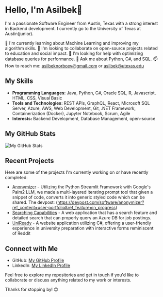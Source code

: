 # Hello, I'm Asilbek👋

I'm a passionate Software Engineer from Austin, Texas with a strong interest in Backend development. I currently go to the University of Texas at Austin(junior).

🌱 I'm currently learning about Machine Learning and improving my algorithm skills.
👯 I'm looking to collaborate on open-source projects related to education and social impact.
🤔 I'm looking for help with optimizing database queries for performance.
💬 Ask me about Python, C#, and SQL.
📫 How to reach me: asilbeknorboev@gmail.com or asilbek@utexas.edu

## My Skills

- **Programming Languages:** Java, Python, C#, Oracle SQL, R, Javascript, HTML, CSS, Visual Basic
- **Tools and Technologies:** REST APIs, GraphQL, React, Microsoft SQL Server, Azure, AWS, Web Development, Git, .NET Framework, Containerization (Docker), Jupyter Notebook, Scrum, Agile
- **Interests:** Backend Development, Database Management, open-source

## My GitHub Stats

![My GitHub Stats](https://github-readme-stats.vercel.app/api?username=asilbeknorboev&show_icons=true)

## Recent Projects

Here are some of the projects I'm currently working on or have recently completed:
- [Anonymizer](https://github.com/AsilbekNorboev/anonymizer) - Utilizing the Python Streamlit Framework with Google's Palm2 LLM, we made a multi-layered iterating prompt tool that given a snippet of code, converts it into generic styled code which can be shared. The devpost: (https://devpost.com/software/anonymizer?ref_content=user-portfolio&ref_feature=in_progress)
- [Searching Capabilities](https://github.com/AsilbekNorboev/Searching_Capabilities) - A web application that has a search feature and detailed search that can properly query an Azure DB for job postings.
- [UniReady](https://github.com/AsilbekNorboev/UniReady) - A website application utilizing C#, offering a user-friendly experience in university preparation with interactive forms reminiscent of Reddit

## Connect with Me

- GitHub: [My GitHub Profile](https://github.com/AsilbekNorboev)
- LinkedIn: [My LinkedIn Profile](https://www.linkedin.com/in/asilbeknorboev)


Feel free to explore my repositories and get in touch if you'd like to collaborate or discuss anything related to my work or interests.

Thanks for stopping by! 😊
